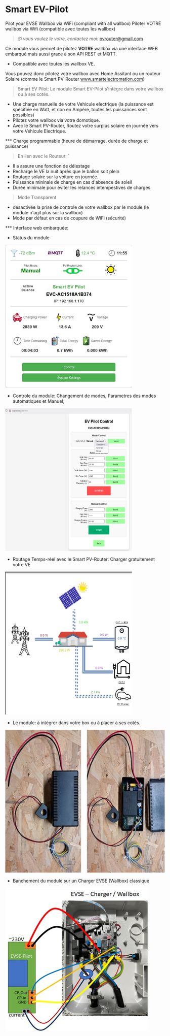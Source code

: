 # Smart EV-Pilot
Pilot your EVSE Wallbox via WiFi (compliant with all wallbox)
Piloter VOTRE wallbox via Wifi (compatible avec toutes les wallbox)

> _Si vous voulez le votre, contactez moi:_ pvrouter@gmail.com

Ce module vous permet de pilotez <b>VOTRE</b> wallbox via une interface WEB embarqué mais aussi grace à son API REST et MQTT.
- Compatible avec toutes les wallbox VE.

Vous pouvez donc pilotez votre wallbox avec Home Assitant ou un routeur Solaire (comme le Smart PV-Router www.smartelectromation.com)
<br>

> Smart EV Pilot: Le module Smart EV-Pilot s'intégre dans votre wallbox ou à ses cotés. 
- Une charge manuelle de votre Vehicule electrique (la puissance est spécifiée en Watt, et non en Ampère, toutes les puissances sont possibles)
- Pilotez votre wallbox via votre domotique.
- Avec le Smart PV-Router, Routez votre surplus solaire en journée vers votre Véhicule Electrique.
  
*** Charge programmable (heure de démarrage, durée de charge et puissance)

> En lien avec le Routeur: `
- Il a assure une fonction de délestage
- Recharge le VE la nuit après que le ballon soit plein
- Routage solaire sur la voiture en journée.
- Puissance mininale de charge en cas d'absence de soleil
- Durée minimale pour éviter les relances intempestives de charges.

> Mode Transparent
- desactivée la prise de controle de votre wallbox par le module (le module n'agit plus sur la wallbox)
- Mode par défaut en cas de coupure de WiFi (sécurité)

 *** Interface web embarquée:
 - Status du module
<img src="https://github.com/loraraspi91/EV-Pilot/blob/main/MainScreen.jpg" alt="Smart PV-Router" width="400" height="450">

- Controle du module: Changement de modes, Parametres des modes automatiques et Manuel;
<img src="https://github.com/loraraspi91/EV-Pilot/blob/main/Control.jpg" alt="Smart PV-Router" width="400" height="450">


- Routage Temps-réel avec le Smart PV-Router: Charger gratuitement votre VE 
<img src="https://github.com/loraraspi91/EV-Pilot/blob/main/routeur.jpg" alt="Smart PV-Router" width="400" height="450">

- Le module: à intégrer dans votre box ou à placer à ses cotés.
<img src="https://github.com/loraraspi91/EV-Pilot/blob/main/coffret.jpg" alt="Smart PV-Router" width="600" height="450">

- Banchement du module sur un Charger EVSE (Wallbox) classique
<img src="https://github.com/loraraspi91/EV-Pilot/blob/main/cablage.jpg" alt="Smart PV-Router" width="450" height="450">
